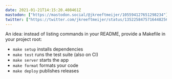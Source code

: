 ```yaml
---
date: 2021-01-21T14:15:20.408461Z
mastodon: ["https://mastodon.social/@jkreeftmeijer/105594127651298234"]
twitter: ["https://twitter.com/jkreeftmeijer/status/1352258475716448256"]
---
```

An idea: instead of listing commands in your README, provide a Makefile in your project root:

- `make setup` installs dependencies
- `make test` runs the test suite (also on CI)
- `make server` starts the app
- `make format` formats your code
- `make deploy` publishes releases
